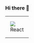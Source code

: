 ### Hi there 👋

<table>
  <tr>
    <td style="padding: 1rem;">
      <img src="https://upload.wikimedia.org/wikipedia/commons/a/a7/React-icon.svg" />
      <div>React</div>
    </td>
  </tr>
</table>
